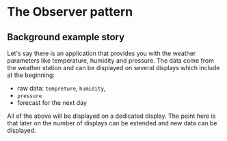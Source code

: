 # The Observer pattern

## Background example story

Let's say there is an application that provides you with the weather parameters
like temperature, humidity and pressure.
The data come from the weather station and can be displayed on several displays which
include at the beginning:

- raw data: `tempreture`, `humidity`, 
- `pressure`
- forecast for the next day

All of the above will be displayed on a dedicated display.
The point here is that later on the number of displays can be extended and new
data can be displayed.
